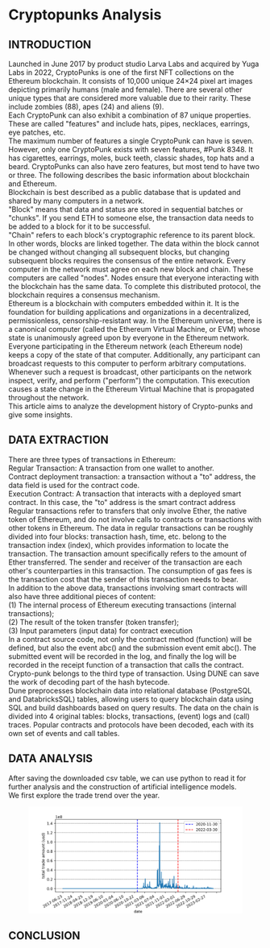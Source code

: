 # Cryptopunks Analysis
## INTRODUCTION
Launched in June 2017 by product studio Larva Labs and acquired by Yuga Labs in 2022, CryptoPunks is one of the first 
NFT collections on the Ethereum blockchain. It consists of 10,000 unique 24×24 pixel art images depicting primarily 
humans (male and female). There are several other unique types that are considered more valuable due to their 
rarity. These include zombies (88), apes (24) and aliens (9).  
Each CryptoPunk can also exhibit a combination of 87 unique properties. These are called "features" and include hats, 
pipes, necklaces, earrings, eye patches, etc.  
The maximum number of features a single CryptoPunk can have is seven. However, only one CryptoPunk exists with seven 
features, #Punk 8348. It has cigarettes, earrings, moles, buck teeth, classic shades, top hats and a beard. CryptoPunks 
can also have zero features, but most tend to have two or three.
The following describes the basic information about blockchain and Ethereum.  
Blockchain is best described as a public database that is updated and shared by many computers in a network.  
"Block" means that data and status are stored in sequential batches or "chunks". If you send ETH to someone else, the 
transaction data needs to be added to a block for it to be successful.  
"Chain" refers to each block's cryptographic reference to its parent block. In other words, blocks are linked together. 
The data within the block cannot be changed without changing all subsequent blocks, but changing subsequent blocks 
requires the consensus of the entire network.
Every computer in the network must agree on each new block and chain. These computers are called "nodes". Nodes ensure 
that everyone interacting with the blockchain has the same data. To complete this distributed protocol, the blockchain 
requires a consensus mechanism.  
Ethereum is a blockchain with computers embedded within it. It is the foundation for building applications and 
organizations in a decentralized, permissionless, censorship-resistant way.
In the Ethereum universe, there is a canonical computer (called the Ethereum Virtual Machine, or EVM) whose state is 
unanimously agreed upon by everyone in the Ethereum network. Everyone participating in the Ethereum network 
(each Ethereum node) keeps a copy of the state of that computer. Additionally, any participant can broadcast requests 
to this computer to perform arbitrary computations. Whenever such a request is broadcast, other participants on the 
network inspect, verify, and perform ("perform") the computation. This execution causes a state change in the Ethereum 
Virtual Machine that is propagated throughout the network.    
This article aims to analyze the development history of Crypto-punks and give some insights.
## DATA EXTRACTION
There are three types of transactions in Ethereum:  
Regular Transaction: A transaction from one wallet to another.  
Contract deployment transaction: a transaction without a "to" address, the data field is used for the contract code.  
Execution Contract: A transaction that interacts with a deployed smart contract. In this case, the "to" address is the 
smart contract address  
Regular transactions refer to transfers that only involve Ether, the native token of Ethereum, and do not involve calls 
to contracts or transactions with other tokens in Ethereum. The data in regular transactions can be roughly divided into 
four blocks: transaction hash, time, etc. belong to the transaction index (index), which provides information to locate 
the transaction. The transaction amount specifically refers to the amount of Ether transferred. The sender and receiver 
of the transaction are each other's counterparties in this transaction. The consumption of gas fees is the transaction 
cost that the sender of this transaction needs to bear.   
In addition to the above data, transactions involving smart contracts will also have three additional pieces of content:  
(1) The internal process of Ethereum executing transactions (internal transactions);  
(2) The result of the token transfer (token transfer);  
(3) Input parameters (input data) for contract execution  
In a contract source code, not only the contract method (function) will be defined, but also the event abc() and 
the submission event emit abc(). The submitted event will be recorded in the log, and finally the log will be recorded 
in the receipt function of a transaction that calls the contract.  
Crypto-punk belongs to the third type of transaction. Using DUNE can save the work of decoding part of the hash bytecode.  
Dune preprocesses blockchain data into relational database (PostgreSQL and DatabricksSQL) tables, allowing users to 
query blockchain data using SQL and build dashboards based on query results. The data on the chain is divided into 4 
original tables: blocks, transactions, (event) logs and (call) traces. Popular contracts and protocols have been 
decoded, each with its own set of events and call tables.
## DATA ANALYSIS
After saving the downloaded csv table, we can use python to read it for further analysis and the construction of 
artificial intelligence models.  
We first explore the trade trend over the year. 
<figure>
    <img src="pics/date_usd.png">
</figure>

## CONCLUSION

